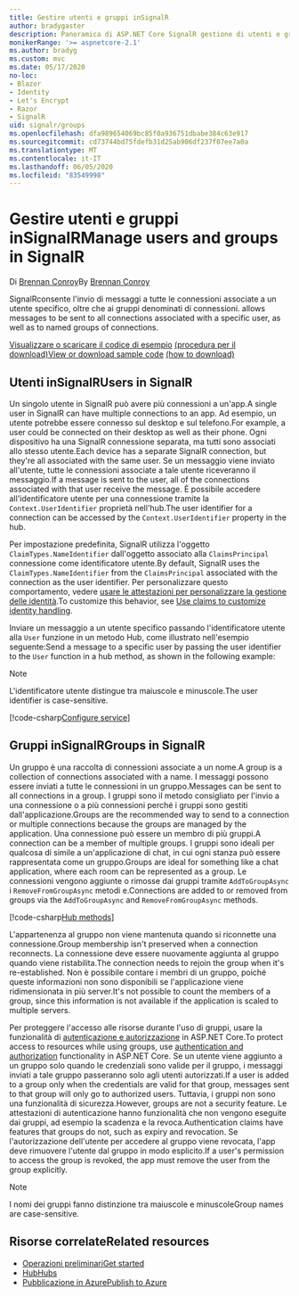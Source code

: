 ```yaml
---
title: Gestire utenti e gruppi inSignalR
author: bradygaster
description: Panoramica di ASP.NET Core SignalR gestione di utenti e gruppi.
monikerRange: '>= aspnetcore-2.1'
ms.author: bradyg
ms.custom: mvc
ms.date: 05/17/2020
no-loc:
- Blazor
- Identity
- Let's Encrypt
- Razor
- SignalR
uid: signalr/groups
ms.openlocfilehash: dfa989654069bc85f0a936751dbabe384c63e917
ms.sourcegitcommit: cd73744bd75fdefb31d25ab906df237f07ee7a0a
ms.translationtype: MT
ms.contentlocale: it-IT
ms.lasthandoff: 06/05/2020
ms.locfileid: "83549998"
---
```

# <a name="manage-users-and-groups-in-signalr"></a><span data-ttu-id="829b4-103">Gestire utenti e gruppi inSignalR</span><span class="sxs-lookup"><span data-stu-id="829b4-103">Manage users and groups in SignalR</span></span>

<span data-ttu-id="829b4-104">Di [Brennan Conroy](https://github.com/BrennanConroy)</span><span class="sxs-lookup"><span data-stu-id="829b4-104">By [Brennan Conroy](https://github.com/BrennanConroy)</span></span>

SignalR<span data-ttu-id="829b4-105">consente l'invio di messaggi a tutte le connessioni associate a un utente specifico, oltre che ai gruppi denominati di connessioni.</span><span class="sxs-lookup"><span data-stu-id="829b4-105"> allows messages to be sent to all connections associated with a specific user, as well as to named groups of connections.</span></span>

<span data-ttu-id="829b4-106">[Visualizzare o scaricare il codice di esempio](https://github.com/dotnet/AspNetCore.Docs/tree/master/aspnetcore/signalr/groups/sample/) [(procedura per il download)](xref:index#how-to-download-a-sample)</span><span class="sxs-lookup"><span data-stu-id="829b4-106">[View or download sample code](https://github.com/dotnet/AspNetCore.Docs/tree/master/aspnetcore/signalr/groups/sample/) [(how to download)](xref:index#how-to-download-a-sample)</span></span>

## <a name="users-in-signalr"></a><span data-ttu-id="829b4-107">Utenti inSignalR</span><span class="sxs-lookup"><span data-stu-id="829b4-107">Users in SignalR</span></span>

<span data-ttu-id="829b4-108">Un singolo utente in SignalR può avere più connessioni a un'app.</span><span class="sxs-lookup"><span data-stu-id="829b4-108">A single user in SignalR can have multiple connections to an app.</span></span> <span data-ttu-id="829b4-109">Ad esempio, un utente potrebbe essere connesso sul desktop e sul telefono.</span><span class="sxs-lookup"><span data-stu-id="829b4-109">For example, a user could be connected on their desktop as well as their phone.</span></span> <span data-ttu-id="829b4-110">Ogni dispositivo ha una SignalR connessione separata, ma tutti sono associati allo stesso utente.</span><span class="sxs-lookup"><span data-stu-id="829b4-110">Each device has a separate SignalR connection, but they're all associated with the same user.</span></span> <span data-ttu-id="829b4-111">Se un messaggio viene inviato all'utente, tutte le connessioni associate a tale utente riceveranno il messaggio.</span><span class="sxs-lookup"><span data-stu-id="829b4-111">If a message is sent to the user, all of the connections associated with that user receive the message.</span></span> <span data-ttu-id="829b4-112">È possibile accedere all'identificatore utente per una connessione tramite la `Context.UserIdentifier` proprietà nell'hub.</span><span class="sxs-lookup"><span data-stu-id="829b4-112">The user identifier for a connection can be accessed by the `Context.UserIdentifier` property in the hub.</span></span>

<span data-ttu-id="829b4-113">Per impostazione predefinita, SignalR utilizza l'oggetto `ClaimTypes.NameIdentifier` dall'oggetto associato alla `ClaimsPrincipal` connessione come identificatore utente.</span><span class="sxs-lookup"><span data-stu-id="829b4-113">By default, SignalR uses the `ClaimTypes.NameIdentifier` from the `ClaimsPrincipal` associated with the connection as the user identifier.</span></span> <span data-ttu-id="829b4-114">Per personalizzare questo comportamento, vedere [usare le attestazioni per personalizzare la gestione delle identità](xref:signalr/authn-and-authz#use-claims-to-customize-identity-handling).</span><span class="sxs-lookup"><span data-stu-id="829b4-114">To customize this behavior, see [Use claims to customize identity handling](xref:signalr/authn-and-authz#use-claims-to-customize-identity-handling).</span></span>

<span data-ttu-id="829b4-115">Inviare un messaggio a un utente specifico passando l'identificatore utente alla `User` funzione in un metodo Hub, come illustrato nell'esempio seguente:</span><span class="sxs-lookup"><span data-stu-id="829b4-115">Send a message to a specific user by passing the user identifier to the `User` function in a hub method, as shown in the following example:</span></span>

> [!NOTE]
> <span data-ttu-id="829b4-116">L'identificatore utente distingue tra maiuscole e minuscole.</span><span class="sxs-lookup"><span data-stu-id="829b4-116">The user identifier is case-sensitive.</span></span>

[!code-csharp[Configure service](groups/sample/Hubs/ChatHub.cs?range=29-32)]

## <a name="groups-in-signalr"></a><span data-ttu-id="829b4-117">Gruppi inSignalR</span><span class="sxs-lookup"><span data-stu-id="829b4-117">Groups in SignalR</span></span>

<span data-ttu-id="829b4-118">Un gruppo è una raccolta di connessioni associate a un nome.</span><span class="sxs-lookup"><span data-stu-id="829b4-118">A group is a collection of connections associated with a name.</span></span> <span data-ttu-id="829b4-119">I messaggi possono essere inviati a tutte le connessioni in un gruppo.</span><span class="sxs-lookup"><span data-stu-id="829b4-119">Messages can be sent to all connections in a group.</span></span> <span data-ttu-id="829b4-120">I gruppi sono il metodo consigliato per l'invio a una connessione o a più connessioni perché i gruppi sono gestiti dall'applicazione.</span><span class="sxs-lookup"><span data-stu-id="829b4-120">Groups are the recommended way to send to a connection or multiple connections because the groups are managed by the application.</span></span> <span data-ttu-id="829b4-121">Una connessione può essere un membro di più gruppi.</span><span class="sxs-lookup"><span data-stu-id="829b4-121">A connection can be a member of multiple groups.</span></span> <span data-ttu-id="829b4-122">I gruppi sono ideali per qualcosa di simile a un'applicazione di chat, in cui ogni stanza può essere rappresentata come un gruppo.</span><span class="sxs-lookup"><span data-stu-id="829b4-122">Groups are ideal for something like a chat application, where each room can be represented as a group.</span></span> <span data-ttu-id="829b4-123">Le connessioni vengono aggiunte o rimosse dai gruppi tramite `AddToGroupAsync` i `RemoveFromGroupAsync` metodi e.</span><span class="sxs-lookup"><span data-stu-id="829b4-123">Connections are added to or removed from groups via the `AddToGroupAsync` and `RemoveFromGroupAsync` methods.</span></span>

[!code-csharp[Hub methods](groups/sample/Hubs/ChatHub.cs?range=15-27)]

<span data-ttu-id="829b4-124">L'appartenenza al gruppo non viene mantenuta quando si riconnette una connessione.</span><span class="sxs-lookup"><span data-stu-id="829b4-124">Group membership isn't preserved when a connection reconnects.</span></span> <span data-ttu-id="829b4-125">La connessione deve essere nuovamente aggiunta al gruppo quando viene ristabilita.</span><span class="sxs-lookup"><span data-stu-id="829b4-125">The connection needs to rejoin the group when it's re-established.</span></span> <span data-ttu-id="829b4-126">Non è possibile contare i membri di un gruppo, poiché queste informazioni non sono disponibili se l'applicazione viene ridimensionata in più server.</span><span class="sxs-lookup"><span data-stu-id="829b4-126">It's not possible to count the members of a group, since this information is not available if the application is scaled to multiple servers.</span></span>

<span data-ttu-id="829b4-127">Per proteggere l'accesso alle risorse durante l'uso di gruppi, usare la funzionalità di [autenticazione e autorizzazione](xref:signalr/authn-and-authz) in ASP.NET Core.</span><span class="sxs-lookup"><span data-stu-id="829b4-127">To protect access to resources while using groups, use [authentication and authorization](xref:signalr/authn-and-authz) functionality in ASP.NET Core.</span></span> <span data-ttu-id="829b4-128">Se un utente viene aggiunto a un gruppo solo quando le credenziali sono valide per il gruppo, i messaggi inviati a tale gruppo passeranno solo agli utenti autorizzati.</span><span class="sxs-lookup"><span data-stu-id="829b4-128">If a user is added to a group only when the credentials are valid for that group, messages sent to that group will only go to authorized users.</span></span> <span data-ttu-id="829b4-129">Tuttavia, i gruppi non sono una funzionalità di sicurezza.</span><span class="sxs-lookup"><span data-stu-id="829b4-129">However, groups are not a security feature.</span></span> <span data-ttu-id="829b4-130">Le attestazioni di autenticazione hanno funzionalità che non vengono eseguite dai gruppi, ad esempio la scadenza e la revoca.</span><span class="sxs-lookup"><span data-stu-id="829b4-130">Authentication claims have features that groups do not, such as expiry and revocation.</span></span> <span data-ttu-id="829b4-131">Se l'autorizzazione dell'utente per accedere al gruppo viene revocata, l'app deve rimuovere l'utente dal gruppo in modo esplicito.</span><span class="sxs-lookup"><span data-stu-id="829b4-131">If a user's permission to access the group is revoked, the app must remove the user from the group explicitly.</span></span>

> [!NOTE]
> <span data-ttu-id="829b4-132">I nomi dei gruppi fanno distinzione tra maiuscole e minuscole</span><span class="sxs-lookup"><span data-stu-id="829b4-132">Group names are case-sensitive.</span></span>

## <a name="related-resources"></a><span data-ttu-id="829b4-133">Risorse correlate</span><span class="sxs-lookup"><span data-stu-id="829b4-133">Related resources</span></span>

* [<span data-ttu-id="829b4-134">Operazioni preliminari</span><span class="sxs-lookup"><span data-stu-id="829b4-134">Get started</span></span>](xref:tutorials/signalr)
* [<span data-ttu-id="829b4-135">Hub</span><span class="sxs-lookup"><span data-stu-id="829b4-135">Hubs</span></span>](xref:signalr/hubs)
* [<span data-ttu-id="829b4-136">Pubblicazione in Azure</span><span class="sxs-lookup"><span data-stu-id="829b4-136">Publish to Azure</span></span>](xref:signalr/publish-to-azure-web-app)
